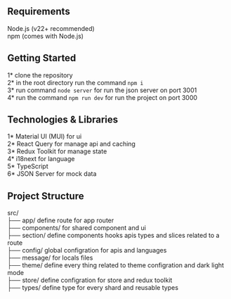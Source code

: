## Requirements

Node.js (v22+ recommended)<br />
npm (comes with Node.js)<br />

## Getting Started

1* clone the repository<br />
2* in the root directory run the command `npm i`<br />
3* run command `node server` for run the json server on port 3001<br />
4* run the command `npm run dev` for run the project on port 3000<br />

## Technologies & Libraries

1* Material UI (MUI) for ui<br />
2* React Query for manage api and caching<br />
3* Redux Toolkit for manage state<br />
4* i18next for language<br />
5* TypeScript  <br />
6* JSON Server for mock data<br />

## Project Structure

src/<br />
 ├── app/   define route for app router<br />
 ├── components/   for shared component and ui<br />
 ├── section/      define components hooks apis types and slices related to a route  <br /> 
 ├── config/       global configration for apis  and languages<br />
 ├── message/      for locals files  <br />
 ├── theme/         define every thing related to theme configration and dark light mode<br />
 ├── store/         define configration for store and redux toolkit<br />
 ├── types/         define type for every shard and reusable types<br />
